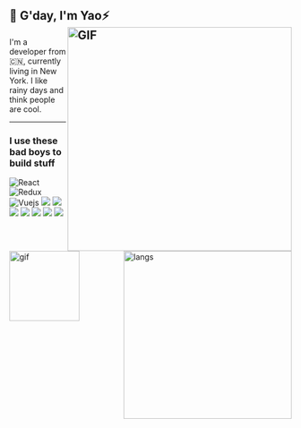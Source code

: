 
## 👋 G'day, I'm Yao⚡️   <img alt="GIF" width="400" align="right" src="https://github-readme-stats.vercel.app/api?username=ywang305&show_icons=true&theme=tokyonight&count_private=true&layout=compact" /> 

I'm a developer from 🇨🇳, currently living in New York.
I like rainy days and think people are cool. 

<img alt="gif" width="125" align="left" src="https://raw.githubusercontent.com/JoeyBling/JoeyBling/master/pic/pusheencode.gif" />

--- 
<img width="300" alt="langs"  align="right" src="https://github-readme-stats.vercel.app/api/top-langs/?username=ywang305&show_icons=true&theme=radical&count_private=true&layout=compact" />

### I use these bad boys to build stuff

<img alt="React" src="https://img.shields.io/badge/react%20-%2320232a.svg?&style=for-the-badge&logo=react&logoColor=%2361DAFB"/> <img alt="Redux" src="https://img.shields.io/badge/redux%20-%23593d88.svg?&style=for-the-badge&logo=redux&logoColor=white"/> <img alt="Vuejs" src="https://img.shields.io/badge/Vue.js-gray?style=for-the-badge&logo=Vue.js"/> <img src="https://img.shields.io/badge/node.js-white?style=for-the-badge&logo=Node.js"/> <img src="https://img.shields.io/badge/spring--boot-black?style=for-the-badge&logo=Spring"/> <img src="https://img.shields.io/badge/docker-ffffcc?style=for-the-badge&logo=Docker"/> <img src="https://img.shields.io/badge/kubernetes-FFFF64?style=for-the-badge&logo=kubernetes"/> <img src="https://img.shields.io/badge/aws-232F3E?style=for-the-badge&logo=Amazon+Aws"/> <img src="https://img.shields.io/badge/swift-F7DF1E?style=for-the-badge&logo=Swift"/> <img src="https://img.shields.io/badge/rails%20-white.svg?style=for-the-badge&logo=ruby&logoColor=red"/>

<!-- <img alt="bloc" width="400" src="https://github.com/ywang305/ywang305/blob/output/github-snake.gif?raw=true"/> -->
